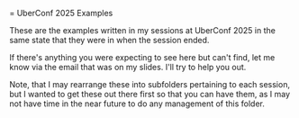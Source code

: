 = UberConf 2025 Examples

These are the examples written in my sessions at UberConf 2025 in
the same state that they were in when the session ended.

If there's anything you were expecting to see here but can't find,
let me know via the email that was on my slides. I'll try to help
you out.

Note, that I may rearrange these into subfolders pertaining to each
session, but I wanted to get these out there first so that you can
have them, as I may not have time in the near future to do any
management of this folder.
